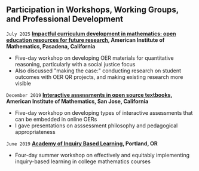 ## Participation in Workshops, Working Groups, and Professional Development

`July 2025`
__[Impactful curriculum development in mathematics: open education resources for future research](https://aimath.org/workshops/upcoming/quantreasoning/), American Institute of Mathematics, Pasadena, California__

- Five-day workshop on developing OER materials for quantitative reasoning, particularly with a social justice focus
- Also discussed "making the case:" conducting research on student outcomes with OER QR projects, and making existing research more visible

`December 2019`
__[Interactive assessments in open source textbooks](https://aimath.org/workshops/upcoming/interacttextbook/), American Institute of Mathematics, San Jose, California__

- Five-day workshop on developing types of interactive assessments that can be embedded in online OERs
- I gave presentations on asssessment philosophy and pedagogical appropriateness

`June 2019`
__[Academy of Inquiry Based Learning](https://www.inquirybasedlearning.org/past-ibl-workshops), Portland, OR__

- Four-day summer workshop on effectively and equitably implementing inquiry-based learning in college mathematics courses